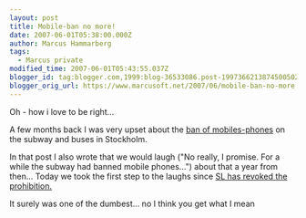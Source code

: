 ```yaml
---
layout: post
title: Mobile-ban no more!
date: 2007-06-01T05:38:00.000Z
author: Marcus Hammarberg
tags:
  - Marcus private
modified_time: 2007-06-01T05:43:55.037Z
blogger_id: tag:blogger.com,1999:blog-36533086.post-1997366213874500502
blogger_orig_url: https://www.marcusoft.net/2007/06/mobile-ban-no-more.html
---
```


Oh - how i
love to be right...

A few months back I was very upset about the [ban of
mobiles-phones](http://marcushammarberg.blogspot.com/2007/01/mobilephones-forbidden-on-subway-in.html)
on the subway and buses in Stockholm.

In that post I also wrote that we would laugh ("No really, I promise.
For a while the subway had banned mobile phones...") about that a year
from then... Today we took the first step to the laughs since [SL has
revoked the
prohibition.](http://www.sl.se/Templates/Article.aspx?id=5245)

It surely was one of the dumbest... no I think you get what I mean
